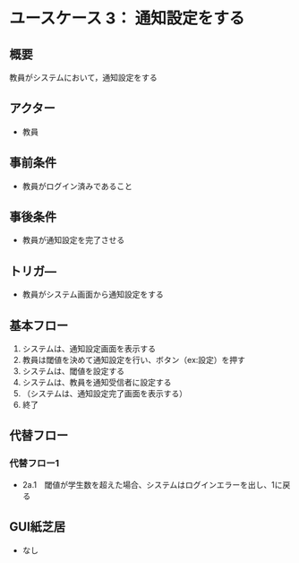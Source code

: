 # ユースケース 3： 通知設定をする

## 概要
教員がシステムにおいて，通知設定をする

## アクター
- 教員

## 事前条件
- 教員がログイン済みであること

## 事後条件
- 教員が通知設定を完了させる

## トリガ―
- 教員がシステム画面から通知設定をする

## 基本フロー
1. システムは、通知設定画面を表示する
2. 教員は閾値を決めて通知設定を行い、ボタン（ex:設定）を押す
3. システムは、閾値を設定する
4. システムは、教員を通知受信者に設定する
5. （システムは、通知設定完了画面を表示する）
6. 終了

## 代替フロー
### 代替フロー1
- 2a.1　閾値が学生数を超えた場合、システムはログインエラーを出し、1に戻る

## GUI紙芝居
- なし


